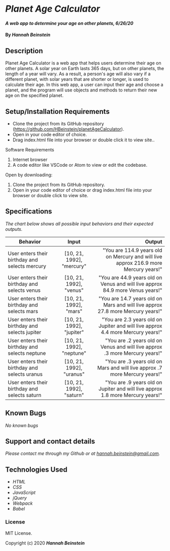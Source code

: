 # _Planet Age Calculator_

#### _A web app to determine your age on other planets, 6/26/20_

#### By _**Hannah Beinstein**_

## Description

Planet Age Calculator is a web app that helps users determine their age on other planets. A solar year on Earth lasts 365 days, but on other planets, the length of a year will vary. As a result, a person's age will also vary if a different planet, with solar years that are shorter or longer, is used to calculate their age. In this web app, a user can input their age and choose a planet, and the program will use objects and methods to return their new age on the specified planet.  

## Setup/Installation Requirements

* Clone the project from its GitHub repository (https://github.com/HBeinstein/planetAgeCalculator).
* Open in your code editor of choice.
* Drag index.html file into your browser or double click it to view site..

Software Requirements
1. Internet browser
2. A code editor like VSCode or Atom to view or edit the codebase.

Open by downloading:
1. Clone the project from its GitHub repository.
2. Open in your code editor of choice or drag index.html file into your browser or double click to view site.

## Specifications
_The chart below shows all possible input behaviors and their expected outputs._

| Behavior       | Input         | Output  |
| ------------- |:-------------:| -----:|
| User enters their birthday and selects mercury | [10, 21, 1992], "mercury" | "You are 114.9 years old on Mercury and will live approx 216.9 more Mercury years!" | 
| User enters their birthday and selects venus | [10, 21, 1992], "venus" | "You are 44.9 years old on Venus and will live approx 84.9 more Venus years!" | 
| User enters their birthday and selects mars | [10, 21, 1992], "mars" | "You are 14.7 years old on Mars and will live approx 27.8 more Mercury years!" | 
| User enters their birthday and selects jupiter | [10, 21, 1992], "jupiter" | "You are 2.3 years old on Jupiter and will live approx 4.4 more Mercury years!" | 
| User enters their birthday and selects neptune | [10, 21, 1992], "neptune" | "You are .2 years old on Venus and will live approx .3 more Mercury years!" | 
| User enters their birthday and selects uranus | [10, 21, 1992], "uranus" | "You are .3 years old on Mars and will live approx .7 more Mercury years!" | 
| User enters their birthday and selects saturn | [10, 21, 1992], "saturn" | "You are .9 years old on Jupiter and will live approx 1.8 more Mercury years!" | 

## Known Bugs

_No known bugs_

## Support and contact details

_Please contact me through my Github or at hannah.beinstein@gmail.com._

## Technologies Used

* _HTML_
* _CSS_
* _JavaScript_
* _jQuery_
* _Webpack_
* _Babel_

### License

MIT License.

Copyright (c) 2020 **_Hannah Beinstein_**